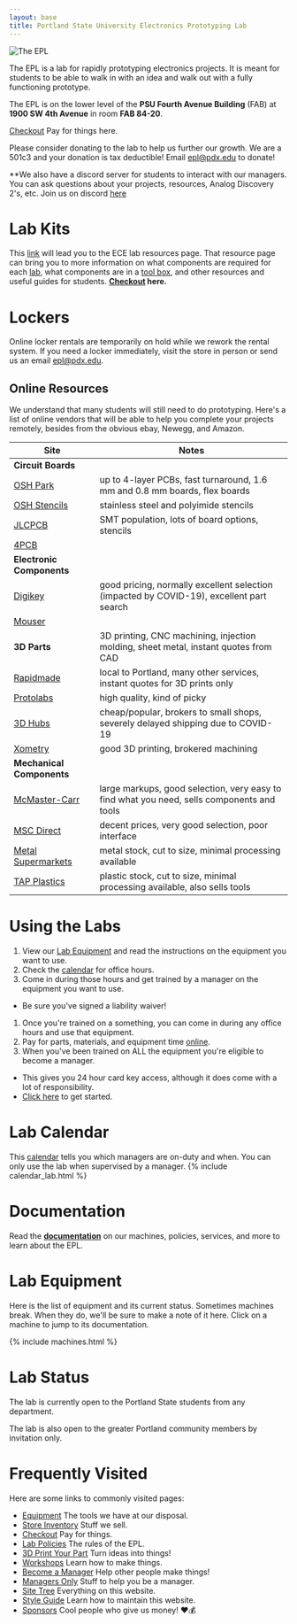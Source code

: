 ```yaml
---
layout: base
title: Portland State University Electronics Prototyping Lab
---
```


![The EPL](/images/lab_pano_2019.png)

The EPL is a lab for rapidly prototyping electronics projects.
It is meant for students to be able to walk in with an idea and walk out with a fully functioning prototype.

The EPL is on the lower level of the **PSU Fourth Avenue Building** (FAB) at **1900 SW 4th Avenue** in room **FAB 84-20**.
<!--- Our phone number is **503-725-2879**.--->

[Checkout]
Pay for things here.

Please consider donating to the lab to help us further our growth.
We are a 501c3 and your donation is tax deductible! Email [epl@pdx.edu](mailto:epl@pdx.edu) to donate!

<!--- <font color="red">Lab Opening!</font>
# The EPL is now allowing strictly limited student workspace reservations! Students will be able to reserve a 2 hour slot to work in the EPL. Please keep in mind that if you make an in-person workstation reservation you will be **absolutely required to follow all of our safety rules, NO EXCEPTIONS**. You will get your temperature taken before entering, masks are required *at all times* (over the nose), social distancing, and no food or drink is allowed. 

# The workstation is limited to an isolated work space which includes the following equipment:

# - Oscilloscope
# - Function Generator
# - 3 Output Power Supply
# - Multimeter
# - Soldering Station
# - Hand Tools

# Students will also be able to order 3D prints, PCBs, and laser cuts; they can be picked up when a manager is on shift (see our calendar) or during a workstation reservation. Please email epl@pdx.edu for more information. 

# **If you would like to make an EPL reservation please view our [Appointment Calendar](https://calendar.google.com/calendar/u/0/selfsched?sstoken=UUptTkpPelVKbmNrfGRlZmF1bHR8NjQ1ZGNlZDkxMTZiYTljODAxMzIxMWU2NDA5MGE0NjA).** You will see 2 hour slots between 12-1600 named 'EPL Student Workstation Reservation'. *The email you use to reserve this slot is the email we will contact for building access, rules, and information*, if your reservation does not appear on your calendar please email us at epl@pdx.edu for assistance. --->

**We also have a discord server for students to interact with our managers. You can ask questions about your projects, resources, Analog Discovery 2's, etc. Join us on discord [here](https://discord.gg/xjqhGRRNB6)

# Lab Kits
This [link](https://sites.google.com/pdx.edu/ece-lab-resources/) will lead you to the ECE lab resources page. That resource page can bring you to more information on what components are required for each [lab](https://sites.google.com/pdx.edu/ece-lab-resources/students/lab-kits), what components are in a [tool box](https://sites.google.com/pdx.edu/ece-lab-resources/students/tool-box), and other resources and useful guides for students. __[Checkout] here.__ 

# Lockers
Online locker rentals are temporarily on hold while we rework the rental system. If you need a locker immediately, visit the store in person or send us an email [epl@pdx.edu](mailto:epl@pdx.edu).
<!--- If you want to rent a locker for the term or for the year you can do so by by clicking on the checkout link above. But before you do so please check out the [Locker] spreadsheet to verify that the locker you want to rent is empty and not currently rented. --->

## Online Resources
We understand that many students will still need to do prototyping. 
Here's a list of online vendors that will be able to help you complete your projects remotely, 
besides from the obvious ebay, Newegg, and Amazon.

| Site | Notes
| ---- | -----
| __Circuit Boards__ | 
| [OSH Park] | up to 4-layer PCBs, fast turnaround, 1.6 mm and 0.8 mm boards, flex boards
| [OSH Stencils] | stainless steel and polyimide stencils
| [JLCPCB] | SMT population, lots of board options, stencils
| [4PCB] | 
| __Electronic Components__ | 
| [Digikey] | good pricing, normally excellent selection (impacted by COVID-19), excellent part search
| [Mouser] | 
| __3D Parts__ | 3D printing, CNC machining, injection molding, sheet metal, instant quotes from CAD
| [Rapidmade] | local to Portland, many other services, instant quotes for 3D prints only
| [Protolabs] | high quality, kind of picky
| [3D Hubs] | cheap/popular, brokers to small shops, severely delayed shipping due to COVID-19
| [Xometry] | good 3D printing, brokered machining
| __Mechanical Components__ |
| [McMaster-Carr] | large markups, good selection, very easy to find what you need, sells components and tools
| [MSC Direct] | decent prices, very good selection, poor interface
| [Metal Supermarkets] | metal stock, cut to size, minimal processing available
| [TAP Plastics] | plastic stock, cut to size, minimal processing available, also sells tools

# Using the Labs
1. View our [Lab Equipment](/doc/equip) and read the instructions on the equipment you want to use.
1. Check the [calendar] for office hours.
1. Come in during those hours and get trained by a manager on the equipment you want to use.
  - Be sure you've signed a liability waiver!
1. Once you're trained on a something, you can come in during any office hours and use that equipment.
1. Pay for parts, materials, and equipment time [online][checkout].
1. When you've been trained on ALL the equipment you're eligible to become a manager.
  - This gives you 24 hour card key access, although it does come with a lot of responsibility.
  - [Click here][Become a Manager] to get started.

# Lab Calendar
This [calendar] tells you which managers are on-duty and when.
You can only use the lab when supervised by a manager.
{% include calendar_lab.html %}

# Documentation
Read the [**documentation**](doc) on our machines, policies, services, and more to learn about the EPL.

<!--- {%comment%}
Insert the content of the documentation page,
rather than copying it manually, which breeds discrepancies.
{%endcomment%}
{% for pagei in site.pages %}
 {% if pagei.url == '/doc/' %}
  {{ pagei.content }}
 {% endif %}
{% endfor %}
--->


# Lab Equipment
Here is the list of equipment and its current status. Sometimes machines
break. When they do, we'll be sure to make a note of it here.
Click on a machine to jump to its documentation.

{% include machines.html %}

# Lab Status
The lab is currently open to the Portland State students from any department.

The lab is also open to the greater Portland community members by invitation only.


# Frequently Visited
Here are some links to commonly visited pages:
- [Equipment]
  The tools we have at our disposal.
- [Store Inventory][inventory]
  Stuff we sell.
- [Checkout]
  Pay for things.
- [Lab Policies]
  The rules of the EPL.
- [3D Print Your Part]
  Turn ideas into things!
- [Workshops]
  Learn how to make things.
- [Become a Manager]
  Help other people make things!
- [Managers Only][manager repo]
  Stuff to help you be a manager.
- [Site Tree][tree]
  Everything on this website.
- [Style Guide][style]
  Learn how to maintain this website.
- [Sponsors]
  Cool people who give us money! ❤️💰

<!---{%comment%}
# Link Aliases
{%endcomment%} --->

[manager repo]: https://github.com/psu-epl/epl-managers-private/wiki
[Equipment]: doc/equip
[Circuit Store and Lockers]: doc/store
[Locker]: https://docs.google.com/spreadsheets/d/e/2PACX-1vS4l9rZ8brVtX6Ie8FX9KE_gdIYHceY3PH30mFEytDNcM-MGS-4gOPeBrTZUV0EWPH_O5-LuTVRyuBI/pubhtml?gid=0&single=true
[Lab Policies]: doc/policies
[RF Chamber]: doc/equip/testing/rfchamber
[3D Print Your Part]: doc/equip/printer
[Workshops]: https://www.eventbrite.com/o/portland-state-university-electronics-prototyping-lab-epl-11381470478
[Become a Manager]: doc/policies/Becoming-an-E.P.L.-Manager
[Sponsors]: doc/policies/Sponsors
[checkout]: https://commerce.cashnet.com/ecei
[donate]: https://cconn.foundation.pdx.edu/ccon/new_gift.do?action=newGift&giving_page_id=240
[calendar]: https://calendar.google.com/calendar/embed?src=epl.pdx%40gmail.com&ctz=America%2FLos_Angeles
[Eventbrite]: https://www.eventbrite.com/o/portland-state-university-electronics-prototyping-lab-epl-11381470478
[inventory]: https://docs.google.com/spreadsheets/d/e/2PACX-1vSy2tACJnVOon0_VF75Fo0Aj-I5TJjd7ckUuy9WtD-kGMqwXkSLTKipag1j-d6NTOb_gN5wnvR9bneB/pubhtml
[tree]: /siteTree
[style]: /doc/contributing
[OSH Park]: https://oshpark.com/
[OSH Stencils]: https://www.oshstencils.com/
[JLCPCB]: https://jlcpcb.com/
[4PCB]: https://www.4pcb.com/pcb-student-discount.html
[Rapidmade]: https://www.rapidmade.com/
[3D Hubs]: https://www.3dhubs.com/
[Protolabs]: https://www.protolabs.com/
[Xometry]: https://www.xometry.com/
[Digikey]: https://www.digikey.com/
[McMaster-Carr]: https://www.mcmaster.com/
[MSC Direct]: https://www.mscdirect.com/
[Metal Supermarkets]: https://ecommerce.metalsupermarkets.com/MSC-Home.aspx
[TAP Plastics]: https://www.tapplastics.com/
[Mouser]: https://www.mouser.com/
[COVID-19]: https://www.cdc.gov/coronavirus/2019-ncov/about/index.html
